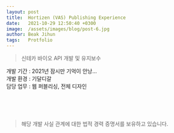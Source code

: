 ```yaml
---
layout: post
title:  Hortizen (VAS) Publishing Experience
date:   2021-10-29 12:50:40 +0300
image:  /assets/images/blog/post-6.jpg
author: Beak Jihun
tags:   Protfolio
---
```


> 신테카 바이오 API 개발 및 유지보수

개발 기간 : 2021년 잠시만 기억이 안낭...  
개발 환경 : 기달디갈 <br/>
담당 업무 : 웹 퍼블리싱, 전체 디자인  
<!-- 참조 링크 : <http://cihe.skku.edu/> -->
<br/>  
<br/>  
<br/>

> 해당 개발 사실 관계에 대한 법적 경력 증명서를 보유하고 있습니다.
